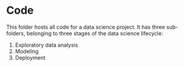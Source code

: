 # Code

This folder hosts all code for a data science project. It has three sub-folders, belonging to three stages of the data science lifecycle:

1. Exploratory data analysis
2. Modeling
3. Deployment
